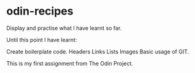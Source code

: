# odin-recipes

Display and practise what I have learnt so far.

Until this point I have learnt:

Create boilerplate code.
Headers
Links
Lists
Images
Basic usage of GIT.

This is my first assignment from The Odin Project.
